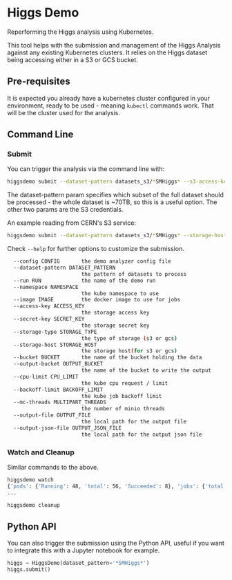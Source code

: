 # Higgs Demo

Reperforming the Higgs analysis using Kubernetes.

This tool helps with the submission and management of the Higgs Analysis
against any existing Kubernetes clusters. It relies on the Higgs dataset being
accessing either in a S3 or GCS bucket.

## Pre-requisites

It is expected you already have a kubernetes cluster configured in your
environment, ready to be used - meaning `kubectl` commands work. That will be
the cluster used for the analysis.

## Command Line

### Submit

You can trigger the analysis via the command line with:
```bash
higgsdemo submit --dataset-pattern datasets_s3/*SMHiggs* --s3-access-key ... --s3-secret-key ...
```

The dataset-pattern param specifies which subset of the full dataset should be
processed - the whole dataset is ~70TB, so this is a useful option. The other
two params are the S3 credentials.

An example reading from CERN's S3 service:
```bash
higgsdemo submit --dataset-pattern datasets_s3/*SMHiggs* --storage-host https://s3.cern.ch --s3-access-key ... --s3-secret-key ...
```

Check `--help` for further options to customize the submission.
```bash
  --config CONFIG       the demo analyzer config file
  --dataset-pattern DATASET_PATTERN
                        the pattern of datasets to process
  --run RUN             the name of the demo run
  --namespace NAMESPACE
                        the kube namespace to use
  --image IMAGE         the docker image to use for jobs
  --access-key ACCESS_KEY
                        the storage access key
  --secret-key SECRET_KEY
                        the storage secret key
  --storage-type STORAGE_TYPE
                        the type of storage (s3 or gcs)
  --storage-host STORAGE_HOST
                        the storage host(for s3 or gcs)
  --bucket BUCKET       the name of the bucket holding the data
  --output-bucket OUTPUT_BUCKET
                        the name of the bucket to write the output
  --cpu-limit CPU_LIMIT
                        the kube cpu request / limit
  --backoff-limit BACKOFF_LIMIT
                        the kube job backoff limit
  --mc-threads MULTIPART_THREADS
                        the number of minio threads
  --output-file OUTPUT_FILE
                        the local path for the output file
  --output-json-file OUTPUT_JSON_FILE
                        the local path for the output json file
```

### Watch and Cleanup

Similar commands to the above.
```bash
higgsdemo watch
{'pods': {'Running': 48, 'total': 56, 'Succeeded': 8}, 'jobs': {'total': 56, 'succeeded': 8}}
...
```

```bash
higgsdemo cleanup
```

## Python API

You can also trigger the submission using the Python API, useful if you want to
integrate this with a Jupyter notebook for example.
```python
higgs = HiggsDemo(dataset_pattern='*SMHiggs*')
higgs.submit()
```

